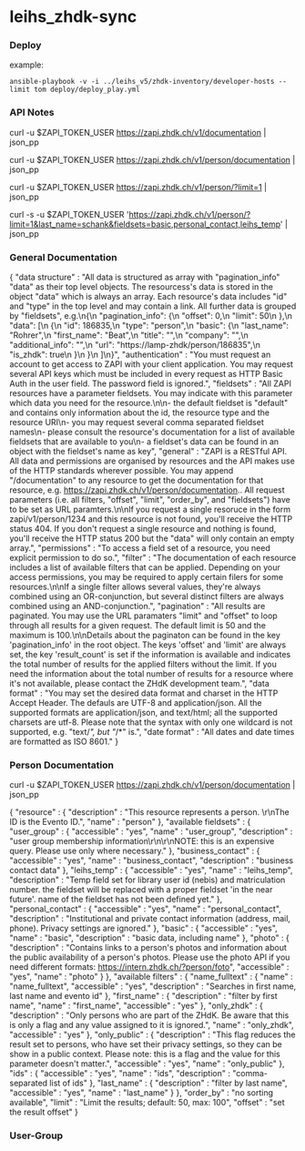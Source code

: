 # leihs_zhdk-sync

### Deploy

example:

    ansible-playbook -v -i ../leihs_v5/zhdk-inventory/developer-hosts --limit tom deploy/deploy_play.yml

### API Notes

curl -u $ZAPI_TOKEN_USER https://zapi.zhdk.ch/v1/documentation | json_pp

curl -u $ZAPI_TOKEN_USER https://zapi.zhdk.ch/v1/person/documentation | json_pp

curl -u $ZAPI_TOKEN_USER https://zapi.zhdk.ch/v1/person/?limit=1 | json_pp

curl -s -u $ZAPI_TOKEN_USER 'https://zapi.zhdk.ch/v1/person/?limit=1&last_name=schank&fieldsets=basic,personal_contact,leihs_temp' | json_pp


### General Documentation

{
   "data structure" : "All data is structured as array with \"pagination_info\" \"data\" as their top level objects. The resourcess's data is stored in the object \"data\" which is always an array. Each resource's data includes \"id\" and \"type\" in the top level and may contain a link. All further data is grouped by \"fieldsets\", e.g.\n{\n  \"pagination_info\": {\n    \"offset\": 0,\n    \"limit\": 50\n  },\n  \"data\": [\n    {\n      \"id\": 186835,\n      \"type\": \"person\",\n      \"basic\": {\n        \"last_name\": \"Rohrer\",\n        \"first_name\": \"Beat\",\n        \"title\": \"\",\n        \"company\": \"\",\n        \"additional_info\": \"\",\n        \"url\": \"https://lamp-zhdk/person/186835\",\n        \"is_zhdk\": true\n      }\n    }\n  ]\n}",
   "authentication" : "You must request an account to get access to ZAPI with your client application. You may request several API keys which must be included in every request as HTTP Basic Auth in the user field. The password field is ignored.",
   "fieldsets" : "All ZAPI resources have a parameter fieldsets. You may indicate with this parameter which data you need for the resource.\n\n- the default fieldset is \"default\" and contains only information about the id, the resource type and the resource URI\n- you may request several comma separated fieldset names\n- please consult the resource's documentation for a list of available fieldsets that are available to you\n- a fieldset's data can be found in an object with the fieldset's name as key",
   "general" : "ZAPI is a RESTful API. All data and permissions are organised by resources and the API makes use of the HTTP standards wherever possible. You may append \"/documentation\" to any resource to get the documentation for that resource, e.g. https://zapi.zhdk.ch/v1/person/documentation.. All request parameters (i.e. all filters, \"offset\", \"limit\", \"order_by\", and \"fieldsets\") have to be set as URL paramters.\n\nIf you request a single resoruce in the form zapi/v1/person/1234 and this resource is not found, you'll receive the HTTP status 404. If you don't request a single resource and nothing is found, you'll receive the HTTP status 200 but the \"data\" will only contain an empty array.",
   "permissions" : "To access a field set of a resource, you need explicit permission to do so.",
   "filter" : "The documentation of each resource includes a list of available filters that can be applied. Depending on your access permissions, you may be required to apply certain filers for some resources.\n\nIf a single filter allows several values, they're always combined using an OR-conjunction, but several distinct filters are always combined using an AND-conjunction.",
   "pagination" : "All results are paginated. You may use the URL paramaters \"limit\" and \"offset\" to loop through all results for a given request. The default limit is 50 and the maximum is 100.\n\nDetails about the paginaton can be found in the key 'pagination_info' in the root object. The keys 'offset' and 'limit' are always set, the key 'result_count' is set if the information is available and indicates the total number of results for the applied filters without the limit. If you need the information about the total number of results for a resource where it's not available, please contact the ZHdK development team.",
   "data format" : "You may set the desired data format and charset in the HTTP Accept Header. The defauls are UTF-8 and application/json. All the supported formats are application/json, and text/html; all the supported charsets are utf-8. Please note that the syntax with only one wildcard is not supported, e.g. \"text/*\", but \"*/*\" is.",
   "date format" : "All dates and date times are formatted as ISO 8601."
}

### Person Documentation

curl -u $ZAPI_TOKEN_USER https://zapi.zhdk.ch/v1/person/documentation | json_pp

{
   "resource" : {
      "description" : "This resource represents a person. \r\nThe ID is the Evento ID.",
      "name" : "person"
   },
   "available fieldsets" : {
      "user_group" : {
         "accessible" : "yes",
         "name" : "user_group",
         "description" : "user group membership information\r\n\r\nNOTE: this is an expensive query. Please use only where necessary."
      },
      "business_contact" : {
         "accessible" : "yes",
         "name" : "business_contact",
         "description" : "business contact data"
      },
      "leihs_temp" : {
         "accessible" : "yes",
         "name" : "leihs_temp",
         "description" : "Temp field set for library user id (nebis)  and matriculation number. the fieldset will be replaced with a proper fieldset 'in the near future'. name of the fieldset has not been defined yet."
      },
      "personal_contact" : {
         "accessible" : "yes",
         "name" : "personal_contact",
         "description" : "Institutional and private contact information (address, mail, phone). Privacy settings are ignored."
      },
      "basic" : {
         "accessible" : "yes",
         "name" : "basic",
         "description" : "basic data, including name"
      },
      "photo" : {
         "description" : "Contains links to a person's photos and information about the public availability of a person's photos. Please use the photo API if you need different formats: https://intern.zhdk.ch/?person/foto",
         "accessible" : "yes",
         "name" : "photo"
      }
   },
   "available filters" : {
      "name_fulltext" : {
         "name" : "name_fulltext",
         "accessible" : "yes",
         "description" : "Searches in first name, last name and evento id"
      },
      "first_name" : {
         "description" : "filter by first name",
         "name" : "first_name",
         "accessible" : "yes"
      },
      "only_zhdk" : {
         "description" : "Only persons who are part of the ZHdK. Be aware that this is only a flag and any value assigned to it is ignored.",
         "name" : "only_zhdk",
         "accessible" : "yes"
      },
      "only_public" : {
         "description" : "This flag reduces the result set to persons, who have set their privacy settings, so they can be show in a public context. Please note: this is a flag and the value for this parameter doesn't matter.",
         "accessible" : "yes",
         "name" : "only_public"
      },
      "ids" : {
         "accessible" : "yes",
         "name" : "ids",
         "description" : "comma-separated list of ids"
      },
      "last_name" : {
         "description" : "filter by last name",
         "accessible" : "yes",
         "name" : "last_name"
      }
   },
   "order_by" : "no sorting available",
   "limit" : "Limit the results; default: 50, max: 100",
   "offset" : "set the result offset"
}



### User-Group 


